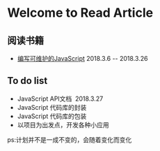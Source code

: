 # Welcome to Read Article
## 阅读书籍
* [编写可维护的JavaScript](https://github.com/heightzhang/Reading-and-Reality/tree/master/%E7%BC%96%E5%86%99%E5%8F%AF%E7%BB%B4%E6%8A%A4%E4%BB%A3%E7%A0%81)  2018.3.6 -- 2018.3.26
## To do list
 * JavaScript API文档  2018.3.27
 * JavaScript 代码库的封装
 * JavaScript 代码库的包装
 * 以项目为出发点，开发各种小应用
 
ps:计划并不是一成不变的，会随着变化而变化
